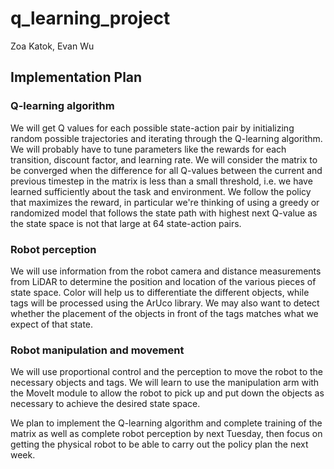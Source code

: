 # q_learning_project
Zoa Katok, Evan Wu

## Implementation Plan
### Q-learning algorithm
We will get Q values for each possible state-action pair by initializing random possible trajectories and iterating through the Q-learning algorithm. We will probably have to tune parameters like the rewards for each transition, discount factor, and learning rate. We will consider the matrix to be converged when the difference for all Q-values between the current and previous timestep in the matrix is less than a small threshold, i.e. we have learned sufficiently about the task and environment. We follow the policy that maximizes the reward, in particular we're thinking of using a greedy or randomized model that follows the state path with highest next Q-value as the state space is not that large at 64 state-action pairs. 

### Robot perception
We will use information from the robot camera and distance measurements from LiDAR to determine the position and location of the various pieces of state space. Color will help us to differentiate the different objects, while tags will be processed using the ArUco library. We may also want to detect whether the placement of the objects in front of the tags matches what we expect of that state. 

### Robot manipulation and movement
We will use proportional control and the perception to move the robot to the necessary objects and tags. We will learn to use the manipulation arm with the MoveIt module to allow the robot to pick up and put down the objects as necessary to achieve the desired state space. 

We plan to implement the Q-learning algorithm and complete training of the matrix as well as complete robot perception by next Tuesday, then focus on getting the physical robot to be able to carry out the policy plan the next week. 
